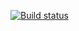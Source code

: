 [![Build status](https://ci.appveyor.com/api/projects/status/s3fsbf34utttwohh?svg=true)](https://ci.appveyor.com/project/Polya008/set)
